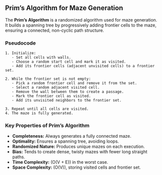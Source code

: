 ## **Prim’s Algorithm for Maze Generation**

The **Prim’s Algorithm** is a randomized algorithm used for maze generation. It builds a spanning tree by progressively
adding frontier cells to the maze, ensuring a connected, non-cyclic path structure.

### **Pseudocode**

```plaintext
1. Initialize:
   - Set all cells with walls.
   - Choose a random start cell and mark it as visited.
   - Add its frontier cells (adjacent unvisited cells) to a frontier set.

2. While the frontier set is not empty:
   - Pick a random frontier cell and remove it from the set.
   - Select a random adjacent visited cell.
   - Remove the wall between them to create a passage.
   - Mark the frontier cell as visited.
   - Add its unvisited neighbors to the frontier set.

3. Repeat until all cells are visited.
4. The maze is fully generated.
```

### **Key Properties of Prim’s Algorithm**

- **Completeness:** Always generates a fully connected maze.
- **Optimality:** Ensures a spanning tree, avoiding loops.
- **Randomized Nature:** Produces unique mazes on each execution.
- **Bias:** Tends to create dense, twisty mazes with fewer long straight paths.
- **Time Complexity:** \(O(V + E)\) in the worst case.
- **Space Complexity:** \(O(V)\), storing visited cells and frontier set.